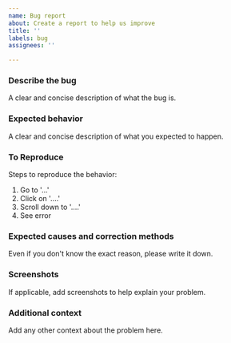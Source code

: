 ```yaml
---
name: Bug report
about: Create a report to help us improve
title: ''
labels: bug
assignees: ''

---
```


### Describe the bug
A clear and concise description of what the bug is.

### Expected behavior
A clear and concise description of what you expected to happen.

### To Reproduce
Steps to reproduce the behavior:
1. Go to '...'
2. Click on '....'
3. Scroll down to '....'
4. See error

### Expected causes and correction methods
Even if you don't know the exact reason, please write it down.

### Screenshots
If applicable, add screenshots to help explain your problem.

### Additional context
Add any other context about the problem here.
